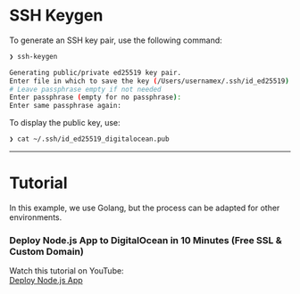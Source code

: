 # SSH Keygen

To generate an SSH key pair, use the following command:

```bash
❯ ssh-keygen

Generating public/private ed25519 key pair.
Enter file in which to save the key (/Users/usernamex/.ssh/id_ed25519): /Users/usernamex/.ssh/id_ed25519_digitalocean
# Leave passphrase empty if not needed
Enter passphrase (empty for no passphrase):
Enter same passphrase again:
```

To display the public key, use:

```bash
❯ cat ~/.ssh/id_ed25519_digitalocean.pub
```

---

# Tutorial

In this example, we use Golang, but the process can be adapted for other environments.

### Deploy Node.js App to DigitalOcean in 10 Minutes (Free SSL & Custom Domain)

Watch this tutorial on YouTube:  
[Deploy Node.js App](https://www.youtube.com/watch?v=SSLhGanxmCg)
